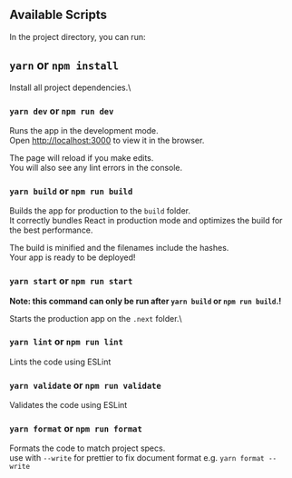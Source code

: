 ## Available Scripts

In the project directory, you can run:

## `yarn` or `npm install`

Install all project dependencies.\

### `yarn dev` or `npm run dev`

Runs the app in the development mode.\
Open [http://localhost:3000](http://localhost:3000) to view it in the browser.

The page will reload if you make edits.\
You will also see any lint errors in the console.

### `yarn build` or `npm run build`

Builds the app for production to the `build` folder.\
It correctly bundles React in production mode and optimizes the build for the best performance.

The build is minified and the filenames include the hashes.\
Your app is ready to be deployed!

### `yarn start` or `npm run start`
**Note: this command can only be run after `yarn build` or `npm run build`.!**

Starts the production app on the `.next` folder.\

### `yarn lint` or `npm run lint`

Lints the code using ESLint

### `yarn validate` or `npm run validate`

Validates the code using ESLint

### `yarn format` or `npm run format`

Formats the code to match project specs.\
use with `--write` for prettier to fix document format e.g. `yarn format --write`
